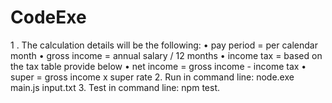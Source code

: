 # CodeExe
1 . The calculation details will be the following:
• pay period = per calendar month
• gross income = annual salary / 12 months
• income tax = based on the tax table provide below
• net income = gross income - income tax
• super = gross income x super rate
2. Run in command line: node.exe main.js input.txt
3. Test in command line: npm test.

